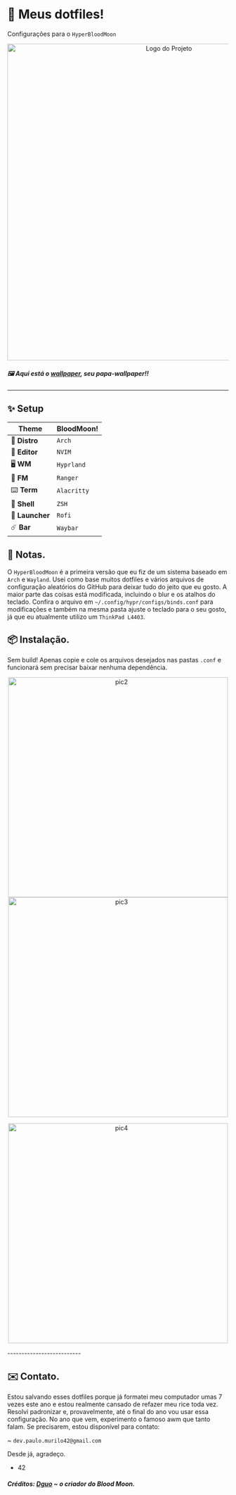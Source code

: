 # 🌙 Meus dotfiles!
Configurações para o `HyperBloodMoon`
<p align="center">
  <img src="https://i.imgur.com/sdXg7ii.jpeg" alt="Logo do Projeto" width="720"/>
</p>

##### 🖼️ Aqui está o [wallpaper](https://i.imgur.com/pVGGKjE.png), seu papa-wallpaper!!

---

## ✨ Setup

| **Theme**    | BloodMoon!          |
|--------------|---------------------|
| 🐧 **Distro**    | `Arch`           |
| 📝 **Editor**    | `NVIM`           |
| 🖥️ **WM**        | `Hyprland`      |
| 📂 **FM**        | `Ranger`         |
| ⌨️ **Term**      | `Alacritty`     |
| 🌟 **Shell**     | `ZSH`            |
| 🚀 **Launcher**  | `Rofi`           |
| ☄️ **Bar**       | `Waybar`         |


## 📝 Notas.

O `HyperBloodMoon` é a primeira versão que eu fiz de um sistema baseado em `Arch` e `Wayland`. Usei como base muitos dotfiles e vários arquivos de configuração aleatórios do GitHub para deixar tudo do jeito que eu gosto. A maior parte das coisas está modificada, incluindo o blur e os atalhos do teclado. Confira o arquivo em `~/.config/hypr/configs/binds.conf` para modificações e também na mesma pasta ajuste o teclado para o seu gosto, já que eu atualmente utilizo um `ThinkPad L4403`.

## 📦 Instalação.

Sem build! Apenas copie e cole os arquivos desejados nas pastas `.conf` e funcionará sem precisar baixar nenhuma dependência.

<p align="center">
  <img src="https://i.imgur.com/4vxcQYs.jpeg" alt="pic2" width="500"/>
  <img src="https://i.imgur.com/GZPvN7w.jpeg" alt="pic3" width="500"/>
</p>
<p align="center">
  <img src="https://i.imgur.com/tRhxHEP.jpeg" alt="pic4" width="500"/>
</p>
--------------------------

## ✉️ Contato.

Estou salvando esses dotfiles porque já formatei meu computador umas 7 vezes este ano e estou realmente cansado de refazer meu rice toda vez. Resolvi padronizar e, provavelmente, até o final do ano vou usar essa configuração. No ano que vem, experimento o famoso awm que tanto falam. Se precisarem, estou disponível para contato:

~ `dev.paulo.murilo42@gmail.com`

Desde já, agradeço.  
- 42

##### Créditos: [Dguo](https://github.com/dguo) ~ o criador do Blood Moon.

